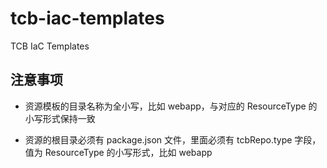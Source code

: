# tcb-iac-templates

TCB IaC Templates

## 注意事项

- 资源模板的目录名称为全小写，比如 webapp，与对应的 ResourceType 的小写形式保持一致

- 资源的根目录必须有 package.json 文件，里面必须有 tcbRepo.type 字段，值为 ResourceType 的小写形式，比如 webapp
